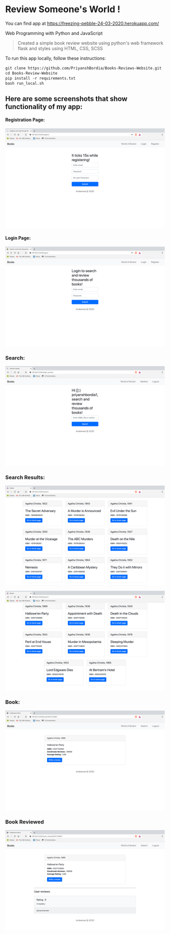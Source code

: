 # Review Someone's World !

You can find app at https://freezing-pebble-24-03-2020.herokuapp.com/

Web Programming with Python and JavaScript

> Created a simple book review website using python's web framework flask and 
> styles using HTML, CSS, SCSS

To run this app locally, follow these instructions:
```
git clone https://github.com/PriyanshBordia/Books-Reviews-Website.git
cd Books-Review-Website
pip install -r requirements.txt
bash run_local.sh
```
## Here are some screenshots that show functionality of my app:

#### Registration Page:
![Registeration](./screenshots/register.png)

#### Login Page:
![Login](./screenshots/login.png)

### Search:
![Search](./screenshots/search.png)

### Search Results:
![books](./screenshots/books.png)

![books2](./screenshots/books2.png)

### Book:
![book](./screenshots/book.png)

### Book Reviewed
![reviewed](./screenshots/book_review.png)
